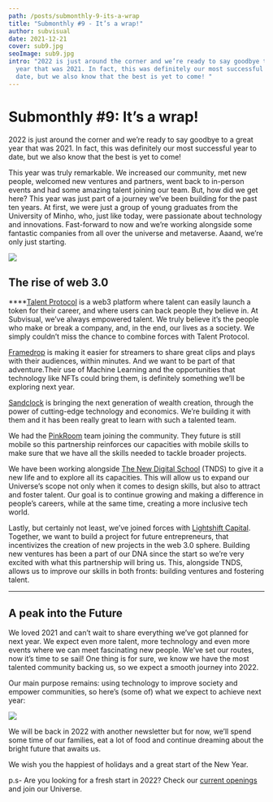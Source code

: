 ```yaml
---
path: /posts/submonthly-9-its-a-wrap
title: "Submonthly #9 - It’s a wrap!"
author: subvisual
date: 2021-12-21
cover: sub9.jpg
seoImage: sub9.jpg
intro: "2022 is just around the corner and we’re ready to say goodbye to a great
  year that was 2021. In fact, this was definitely our most successful year to
  date, but we also know that the best is yet to come! "
---
```

# Submonthly #9: It’s a wrap!

2022 is just around the corner and we’re ready to say goodbye to a great year that was 2021. In fact, this was definitely our most successful year to date, but we also know that the best is yet to come! 

This year was truly remarkable. We increased our community, met new people, welcomed new ventures and partners, went back to in-person events and had some amazing talent joining our team. 
But, how did we get here? This year was just part of a journey we’ve been building for the past ten years. At first, we were just a group of young graduates from the University of Minho, who, just like today, were passionate about technology and innovations. 
Fast-forward to now and we’re working alongside some fantastic companies from all over the universe and metaverse. Aaand, we’re only just starting.

![](https://paper-attachments.dropbox.com/s_B031FF38133C71F5B23CEAE222CD8B7BA25C910B478360B40C979C9B608B040A_1640087953535_Screenshot+2021-12-21+at+11.56.24.png)

## The rise of web 3.0

\*\*\*\*[Talent Protocol](https://www.talentprotocol.com/) is a web3 platform where talent can easily launch a token for their career, and where users can back people they believe in. At Subvisual, we’ve always empowered talent. We truly believe it’s the people who make or break a company, and, in the end, our lives as a society. We simply couldn’t miss the chance to combine forces with Talent Protocol.

[Framedrop](https://www.framedrop.co/) is making it easier for streamers to share great clips and plays with their audiences, within minutes. And we want to be part of that adventure.Their use of Machine Learning and the opportunities that technology like NFTs could bring them, is definitely something we’ll be exploring next year. 

[Sandclock](https://www.sandclock.org/) is bringing the next generation of wealth creation, through the power of cutting-edge technology and economics. We’re building it with them and it has been really great to learn with such a talented team.

We had the [PinkRoom](https://pinkroom.dev/) team joining the community. They future is still mobile so this partnership reinforces our capacities with mobile skills to make sure that we have all the skills needed to tackle broader projects.

We have been working alongside [The New Digital School](http://thenewdigitalschool.com/) (TNDS) to give it a new life and to explore all its capacities. This will allow us to expand our Universe’s scope not only when it comes to design skills, but also to attract and foster talent. Our goal is to continue growing and making a difference in people’s careers, while at the same time, creating a more inclusive tech world. 

Lastly, but certainly not least, we’ve joined forces with [Lightshift Capital](https://www.lightshift.capital/). Together, we want to build a project for future entrepreneurs, that incentivizes the creation of new projects in the web 3.0 sphere. Building new ventures has been a part of our DNA since the start so we’re very excited with what this partnership will bring us. This, alongside TNDS, allows us to improve our skills in both fronts: building ventures and fostering talent.   

- - -

## A peak into the Future

We loved 2021 and can’t wait to share everything we’ve got planned for next year. We expect even more talent, more technology and even more events where we can meet fascinating new people. 
We’ve set our routes, now it’s time to se sail! One thing is for sure, we know we have the most talented community backing us, so we expect a smooth journey into 2022. 

Our main purpose remains: using technology to improve society and empower communities, so here’s (some of) what we expect to achieve next year: 

![](https://paper-attachments.dropbox.com/s_B031FF38133C71F5B23CEAE222CD8B7BA25C910B478360B40C979C9B608B040A_1639496817530_subvisual.png)

We will be back in 2022 with another newsletter but for now, we’ll spend some time of our families, eat a lot of food and continue dreaming about the bright future that awaits us. 

We wish you the happiest of holidays and a great start of the New Year. 

p.s- Are you looking for a fresh start in 2022? Check our [current openings](https://jobs.subvisual.com/) and join our Universe.